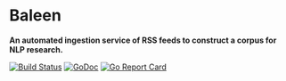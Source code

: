 # Baleen

**An automated ingestion service of RSS feeds to construct a corpus for NLP research.**

[![Build Status](https://travis-ci.com/kansaslabs/baleen.svg?branch=master)](https://travis-ci.com/kansaslabs/baleen)
[![GoDoc](https://godoc.org/github.com/kansaslabs/baleen?status.svg)](https://godoc.org/github.com/kansaslabs/baleen)
[![Go Report Card](https://goreportcard.com/badge/github.com/kansaslabs/baleen)](https://goreportcard.com/report/github.com/kansaslabs/baleen)